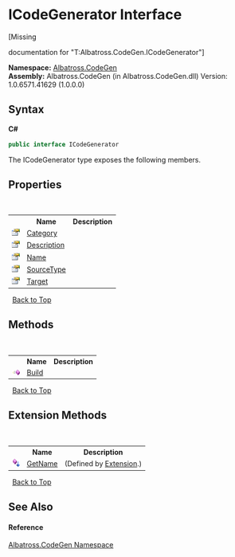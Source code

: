 # ICodeGenerator Interface
 

\[Missing <summary> documentation for "T:Albatross.CodeGen.ICodeGenerator"\]

**Namespace:**&nbsp;<a href="DCDDD28E.md">Albatross.CodeGen</a><br />**Assembly:**&nbsp;Albatross.CodeGen (in Albatross.CodeGen.dll) Version: 1.0.6571.41629 (1.0.0.0)

## Syntax

**C#**<br />
``` C#
public interface ICodeGenerator
```

The ICodeGenerator type exposes the following members.


## Properties
&nbsp;<table><tr><th></th><th>Name</th><th>Description</th></tr><tr><td>![Public property](media/pubproperty.gif "Public property")</td><td><a href="2F35D1F2.md">Category</a></td><td /></tr><tr><td>![Public property](media/pubproperty.gif "Public property")</td><td><a href="5A8F47D5.md">Description</a></td><td /></tr><tr><td>![Public property](media/pubproperty.gif "Public property")</td><td><a href="B3CC87C1.md">Name</a></td><td /></tr><tr><td>![Public property](media/pubproperty.gif "Public property")</td><td><a href="E46B7675.md">SourceType</a></td><td /></tr><tr><td>![Public property](media/pubproperty.gif "Public property")</td><td><a href="944ABB18.md">Target</a></td><td /></tr></table>&nbsp;
<a href="#icodegenerator-interface">Back to Top</a>

## Methods
&nbsp;<table><tr><th></th><th>Name</th><th>Description</th></tr><tr><td>![Public method](media/pubmethod.gif "Public method")</td><td><a href="3E8AA2A6.md">Build</a></td><td /></tr></table>&nbsp;
<a href="#icodegenerator-interface">Back to Top</a>

## Extension Methods
&nbsp;<table><tr><th></th><th>Name</th><th>Description</th></tr><tr><td>![Public Extension Method](media/pubextension.gif "Public Extension Method")</td><td><a href="DD81418D.md">GetName</a></td><td> (Defined by <a href="E0930E40.md">Extension</a>.)</td></tr></table>&nbsp;
<a href="#icodegenerator-interface">Back to Top</a>

## See Also


#### Reference
<a href="DCDDD28E.md">Albatross.CodeGen Namespace</a><br />